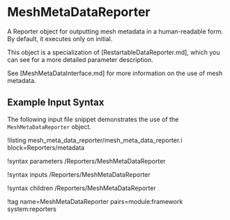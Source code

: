 # MeshMetaDataReporter

A Reporter object for outputting mesh metadata in a human-readable form. By default, it executes only on initial.

This object is a specialization of [RestartableDataReporter.md], which you can see for a more detailed parameter description.

See [MeshMetaDataInterface.md] for more information on the use of mesh metadata.

## Example Input Syntax

The following input file snippet demonstrates the use of the `MeshMetaDataReporter` object.

!listing mesh_meta_data_reporter/mesh_meta_data_reporter.i block=Reporters/metadata

!syntax parameters /Reporters/MeshMetaDataReporter

!syntax inputs /Reporters/MeshMetaDataReporter

!syntax children /Reporters/MeshMetaDataReporter

!tag name=MeshMetaDataReporter pairs=module:framework system:reporters
